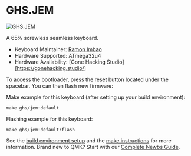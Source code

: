 # GHS.JEM

![GHS.JEM](https://i.imgur.com/whcvQ01l.jpg)

A 65% screwless seamless keyboard.

* Keyboard Maintainer: [Ramon Imbao](https://github.com/ramonimbao)
* Hardware Supported: ATmega32u4
* Hardware Availability: [Gone Hacking Studio][https://gonehacking.studio/]

To access the bootloader, press the reset button located under the spacebar. You can then flash new firmware:

Make example for this keyboard (after setting up your build environment):

    make ghs/jem:default

Flashing example for this keyboard:

    make ghs/jem:default:flash

See the [build environment setup](https://docs.qmk.fm/#/getting_started_build_tools) and the [make instructions](https://docs.qmk.fm/#/getting_started_make_guide) for more information. Brand new to QMK? Start with our [Complete Newbs Guide](https://docs.qmk.fm/#/newbs).
